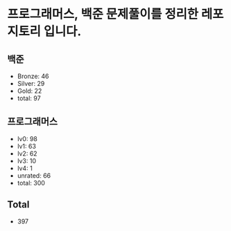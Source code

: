 # 프로그래머스, 백준 문제풀이를 정리한 레포지토리 입니다. 

## 백준
- Bronze: 46
- Silver: 29
- Gold: 22
- total: 97

## 프로그래머스
- lv0: 98
- lv1: 63
- lv2: 62
- lv3: 10
- lv4: 1
- unrated: 66
- total: 300

## Total
- 397
